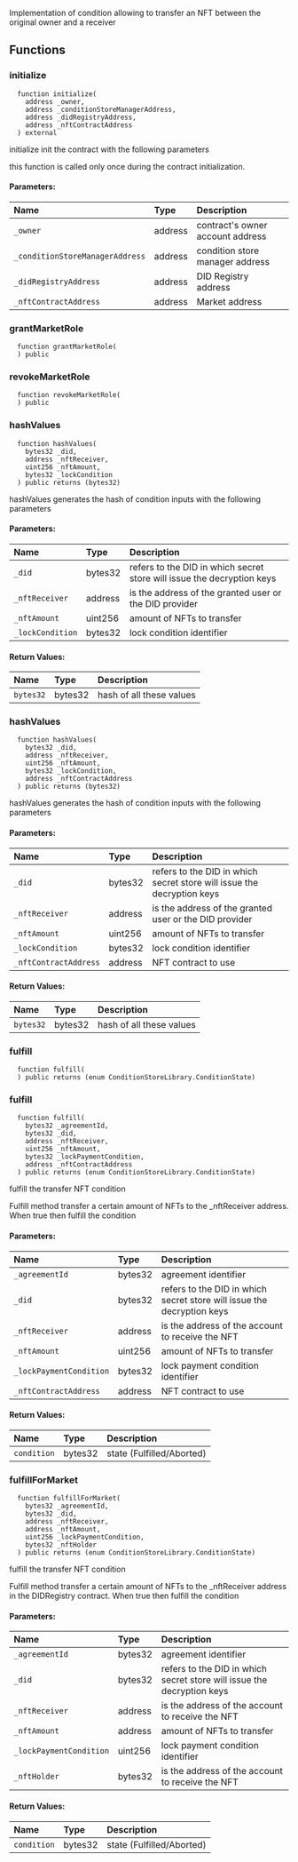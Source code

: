 
Implementation of condition allowing to transfer an NFT
     between the original owner and a receiver


## Functions
### initialize
```solidity
  function initialize(
    address _owner,
    address _conditionStoreManagerAddress,
    address _didRegistryAddress,
    address _nftContractAddress
  ) external
```
initialize init the contract with the following parameters

this function is called only once during the contract
      initialization.

#### Parameters:
| Name | Type | Description                                                          |
| :--- | :--- | :------------------------------------------------------------------- |
|`_owner` | address | contract's owner account address
|`_conditionStoreManagerAddress` | address | condition store manager address    
|`_didRegistryAddress` | address | DID Registry address
|`_nftContractAddress` | address | Market address

### grantMarketRole
```solidity
  function grantMarketRole(
  ) public
```




### revokeMarketRole
```solidity
  function revokeMarketRole(
  ) public
```




### hashValues
```solidity
  function hashValues(
    bytes32 _did,
    address _nftReceiver,
    uint256 _nftAmount,
    bytes32 _lockCondition
  ) public returns (bytes32)
```
hashValues generates the hash of condition inputs 
       with the following parameters


#### Parameters:
| Name | Type | Description                                                          |
| :--- | :--- | :------------------------------------------------------------------- |
|`_did` | bytes32 | refers to the DID in which secret store will issue the decryption keys
|`_nftReceiver` | address | is the address of the granted user or the DID provider
|`_nftAmount` | uint256 | amount of NFTs to transfer
|`_lockCondition` | bytes32 | lock condition identifier

#### Return Values:
| Name                           | Type          | Description                                                                  |
| :----------------------------- | :------------ | :--------------------------------------------------------------------------- |
|`bytes32`| bytes32 | hash of all these values
### hashValues
```solidity
  function hashValues(
    bytes32 _did,
    address _nftReceiver,
    uint256 _nftAmount,
    bytes32 _lockCondition,
    address _nftContractAddress
  ) public returns (bytes32)
```
hashValues generates the hash of condition inputs 
       with the following parameters


#### Parameters:
| Name | Type | Description                                                          |
| :--- | :--- | :------------------------------------------------------------------- |
|`_did` | bytes32 | refers to the DID in which secret store will issue the decryption keys
|`_nftReceiver` | address | is the address of the granted user or the DID provider
|`_nftAmount` | uint256 | amount of NFTs to transfer
|`_lockCondition` | bytes32 | lock condition identifier
|`_nftContractAddress` | address | NFT contract to use

#### Return Values:
| Name                           | Type          | Description                                                                  |
| :----------------------------- | :------------ | :--------------------------------------------------------------------------- |
|`bytes32`| bytes32 | hash of all these values
### fulfill
```solidity
  function fulfill(
  ) public returns (enum ConditionStoreLibrary.ConditionState)
```




### fulfill
```solidity
  function fulfill(
    bytes32 _agreementId,
    bytes32 _did,
    address _nftReceiver,
    uint256 _nftAmount,
    bytes32 _lockPaymentCondition,
    address _nftContractAddress
  ) public returns (enum ConditionStoreLibrary.ConditionState)
```
fulfill the transfer NFT condition

Fulfill method transfer a certain amount of NFTs 
      to the _nftReceiver address. 
      When true then fulfill the condition

#### Parameters:
| Name | Type | Description                                                          |
| :--- | :--- | :------------------------------------------------------------------- |
|`_agreementId` | bytes32 | agreement identifier
|`_did` | bytes32 | refers to the DID in which secret store will issue the decryption keys
|`_nftReceiver` | address | is the address of the account to receive the NFT
|`_nftAmount` | uint256 | amount of NFTs to transfer  
|`_lockPaymentCondition` | bytes32 | lock payment condition identifier
|`_nftContractAddress` | address | NFT contract to use

#### Return Values:
| Name                           | Type          | Description                                                                  |
| :----------------------------- | :------------ | :--------------------------------------------------------------------------- |
|`condition`| bytes32 | state (Fulfilled/Aborted)
### fulfillForMarket
```solidity
  function fulfillForMarket(
    bytes32 _agreementId,
    bytes32 _did,
    address _nftReceiver,
    address _nftAmount,
    uint256 _lockPaymentCondition,
    bytes32 _nftHolder
  ) public returns (enum ConditionStoreLibrary.ConditionState)
```
fulfill the transfer NFT condition

Fulfill method transfer a certain amount of NFTs 
      to the _nftReceiver address in the DIDRegistry contract. 
      When true then fulfill the condition

#### Parameters:
| Name | Type | Description                                                          |
| :--- | :--- | :------------------------------------------------------------------- |
|`_agreementId` | bytes32 | agreement identifier
|`_did` | bytes32 | refers to the DID in which secret store will issue the decryption keys
|`_nftReceiver` | address | is the address of the account to receive the NFT
|`_nftAmount` | address | amount of NFTs to transfer  
|`_lockPaymentCondition` | uint256 | lock payment condition identifier
|`_nftHolder` | bytes32 | is the address of the account to receive the NFT

#### Return Values:
| Name                           | Type          | Description                                                                  |
| :----------------------------- | :------------ | :--------------------------------------------------------------------------- |
|`condition`| bytes32 | state (Fulfilled/Aborted)
